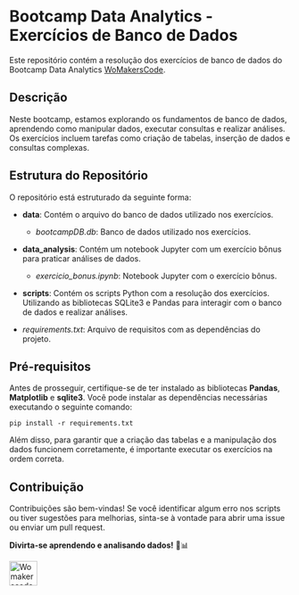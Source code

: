 # Bootcamp Data Analytics - Exercícios de Banco de Dados 
Este repositório contém a resolução dos exercícios de banco de dados do Bootcamp Data Analytics [WoMakersCode](https://womakerscode.org/).

## Descrição

Neste bootcamp, estamos explorando os fundamentos de banco de dados, aprendendo como manipular dados, executar consultas e realizar análises. Os exercícios incluem tarefas como criação de tabelas, inserção de dados e consultas complexas.

## Estrutura do Repositório

O repositório está estruturado da seguinte forma:

- **data**: Contém o arquivo do banco de dados utilizado nos exercícios.
  - *bootcampDB.db*: Banco de dados utilizado nos exercícios.

- **data_analysis**: Contém um notebook Jupyter com um exercício bônus para praticar análises de dados.
  - *exercicio_bonus.ipynb*: Notebook Jupyter com o exercício bônus.

- **scripts**: Contém os scripts Python com a resolução dos exercícios. Utilizando as bibliotecas SQLite3 e Pandas para interagir com o banco de dados e realizar análises.

- *requirements.txt*: Arquivo de requisitos com as dependências do projeto.

## Pré-requisitos

Antes de prosseguir, certifique-se de ter instalado as bibliotecas **Pandas**, **Matplotlib** e **sqlite3**. Você pode instalar as dependências necessárias executando o seguinte comando:

```
pip install -r requirements.txt
```

Além disso, para garantir que a criação das tabelas e a manipulação dos dados funcionem corretamente, é importante executar os exercícios na ordem correta.

## Contribuição

Contribuições são bem-vindas! Se você identificar algum erro nos scripts ou tiver sugestões para melhorias, sinta-se à vontade para abrir uma issue ou enviar um pull request.

**Divirta-se aprendendo e analisando dados!** 🚀📊

<a href="https://womakerscode.org"><img src="https://womakerscode.org/wp-content/uploads/2023/05/womakerscode-icone.png" alt="Womakerscode" width="50" height="44"></a>
